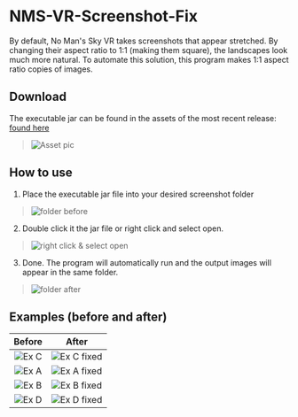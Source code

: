 # NMS-VR-Screenshot-Fix
 By default, No Man's Sky VR takes screenshots that appear stretched. By changing their aspect ratio to 1:1 (making them square), the landscapes look much more natural. To automate this solution, this program makes 1:1 aspect ratio copies of images.
 
## Download
 The executable jar can be found in the assets of the most recent release: [found here](https://github.com/NoahOrtega/nmsvrscreenshotfix/releases/tag/v1.0) 
 >![Asset pic](https://i.imgur.com/wAZ30jT.png)
 
## How to use
1. Place the executable jar file into your desired screenshot folder
>![folder before](https://i.imgur.com/V3rHnDh.png)

2. Double click it the jar file or right click and select open.
>![right click & select open](https://i.imgur.com/nhuTfFe.png)

3. Done. The program will automatically run and the output images will appear in the same folder.
>![folder after](https://i.imgur.com/dXogaWu.png)

## Examples (before and after)

Before             |  After
:-------------------------:|:-------------------------:
![Ex C](https://i.imgur.com/sAauAqS.jpg)  |  ![Ex C fixed](https://i.imgur.com/SG76gMU.jpg)
![Ex A](https://i.imgur.com/H6TmYYk.jpg)  |  ![Ex A fixed](https://i.imgur.com/oTbSswC.jpg)
![Ex B](https://i.imgur.com/kxaAre3.jpg)  |  ![Ex B fixed](https://i.imgur.com/Hv6lXiy.jpg)
![Ex D](https://i.imgur.com/khB9WTE.jpg)  |  ![Ex D fixed](https://i.imgur.com/W92gAI7.jpg)
